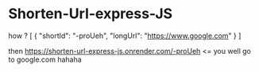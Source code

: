 # Shorten-Url-express-JS

how ?
[
  {
    "shortId": "-proUeh",
    "longUrl": "https://www.google.com"
  }
]

then 
https://shorten-url-express-js.onrender.com/-proUeh <= you well go to google.com hahaha
